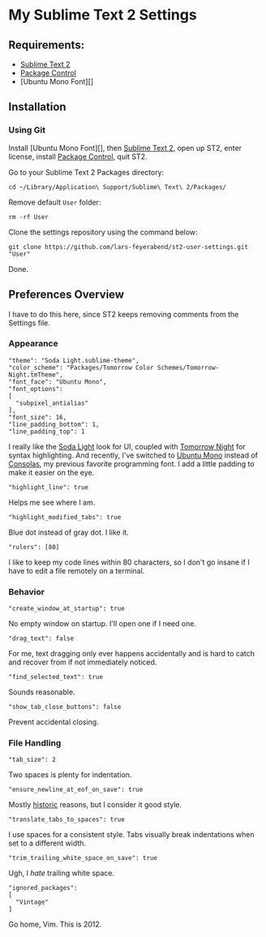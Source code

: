 # My Sublime Text 2 Settings

## Requirements:

- [Sublime Text 2][]
- [Package Control][]
- [Ubuntu Mono Font][]

## Installation

### Using Git

Install [Ubuntu Mono Font][], then [Sublime Text 2][], open up ST2, enter license, install [Package Control][], quit ST2.

Go to your Sublime Text 2 Packages directory:

    cd ~/Library/Application\ Support/Sublime\ Text\ 2/Packages/

Remove default `User` folder:

    rm -rf User

Clone the settings repository using the command below:

    git clone https://github.com/lars-feyerabend/st2-user-settings.git "User"

Done.

## Preferences Overview

I have to do this here, since ST2 keeps removing comments from the Settings file.

### Appearance

    "theme": "Soda Light.sublime-theme",
    "color_scheme": "Packages/Tomorrow Color Schemes/Tomorrow-Night.tmTheme",
    "font_face": "Ubuntu Mono",
    "font_options":
    [
      "subpixel_antialias"
    ],
    "font_size": 16,
    "line_padding_bottom": 1,
    "line_padding_top": 1

I really like the [Soda Light][] look for UI, coupled with [Tomorrow Night][]
for syntax highlighting. And recently, I've switched to [Ubuntu Mono][] instead
of [Consolas][], my previous favorite programming font. I add a little padding
to make it easier on the eye.

    "highlight_line": true

Helps me see where I am.

    "highlight_modified_tabs": true

Blue dot instead of gray dot. I like it.

    "rulers": [80]

I like to keep my code lines within 80 characters, so I don't go insane if I
have to edit a file remotely on a terminal.



### Behavior

    "create_window_at_startup": true

No empty window on startup. I'll open one if I need one.

    "drag_text": false

For me, text dragging only ever happens accidentally and is hard to catch and
recover from if not immediately noticed.

    "find_selected_text": true

Sounds reasonable.

    "show_tab_close_buttons": false

Prevent accidental closing.


### File Handling

    "tab_size": 2

Two spaces is plenty for indentation.

    "ensure_newline_at_eof_on_save": true

Mostly [historic][] reasons, but I consider it good style.

    "translate_tabs_to_spaces": true

I use spaces for a consistent style. Tabs visually break indentations when
set to a different width.

    "trim_trailing_white_space_on_save": true

Ugh, I *hate* trailing white space.

    "ignored_packages":
    [
      "Vintage"
    ]

Go home, Vim. This is 2012.

[Sublime Text 2]: http://www.sublimetext.com/
[Package Control]: http://wbond.net/sublime_packages/package_control
[Soda Light]: https://github.com/buymeasoda/soda-theme
[Consolas]: http://www.microsoft.com/en-us/download/details.aspx?id=17879
[Tomorrow Night]: https://github.com/chriskempson/tomorrow-theme
[Ubuntu Mono]: http://font.ubuntu.com/
[historic]: http://stackoverflow.com/questions/729692/why-should-files-end-with-a-newline
